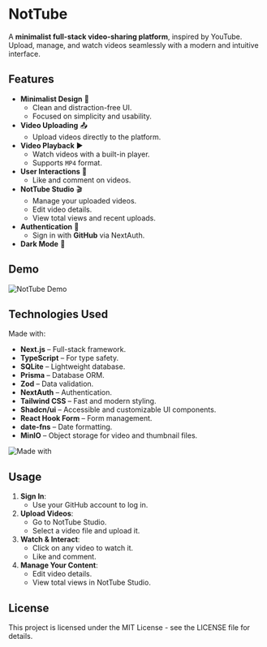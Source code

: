 # NotTube

A **minimalist full-stack video-sharing platform**, inspired by YouTube. Upload, manage, and watch
videos seamlessly with a modern and intuitive interface.

## Features

-   **Minimalist Design** 🎨
    -   Clean and distraction-free UI.
    -   Focused on simplicity and usability.
-   **Video Uploading** 📤
    -   Upload videos directly to the platform.
-   **Video Playback** ▶️
    -   Watch videos with a built-in player.
    -   Supports `MP4` format.
-   **User Interactions** 💬
    -   Like and comment on videos.
-   **NotTube Studio** 🎬
    -   Manage your uploaded videos.
    -   Edit video details.
    -   View total views and recent uploads.
-   **Authentication** 🔐
    -   Sign in with **GitHub** via NextAuth.
-   **Dark Mode** 🌙

## Demo

![NotTube Demo](demo.gif)

## Technologies Used

Made with:

-   **Next.js** – Full-stack framework.
-   **TypeScript** – For type safety.
-   **SQLite** – Lightweight database.
-   **Prisma** – Database ORM.
-   **Zod** – Data validation.
-   **NextAuth** – Authentication.
-   **Tailwind CSS** – Fast and modern styling.
-   **Shadcn/ui** – Accessible and customizable UI components.
-   **React Hook Form** – Form management.
-   **date-fns** – Date formatting.
-   **MinIO** – Object storage for video and thumbnail files.

![Made with](https://go-skill-icons.vercel.app/api/icons?i=nextjs,authjs,typescript,tailwindcss,shadcn,prisma,sqlite,s3&theme=dark)

## Usage

1. **Sign In**:
    - Use your GitHub account to log in.
2. **Upload Videos**:
    - Go to NotTube Studio.
    - Select a video file and upload it.
3. **Watch & Interact**:
    - Click on any video to watch it.
    - Like and comment.
4. **Manage Your Content**:
    - Edit video details.
    - View total views in NotTube Studio.

## License

This project is licensed under the MIT License - see the LICENSE file for details.
